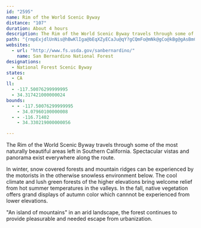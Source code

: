 ```yaml
---
id: "2595"
name: Rim of the World Scenic Byway
distance: "107"
duration: About 4 hours
description: The Rim of the World Scenic Byway travels through some of the most naturally beautiful areas left in Southern California.  Spectacular vistas and panorama exist everywhere along the route.
path: "{rmpExjdlUnNis@hBwKlIga@bEqXZyECaJu@qY?gCQmFo@mNk@gCo@kBg@gAsBmCqa@q[iAkA{GcJgBqBiIiFcBeBwAuCo@yDa@qA}AaByAqBi@s@]kA}@_UGk@Uw@Y[c@McE@mA_@i@g@{@sAu@eBiA_BOu@Cq@X{A?w@IkCUoCmAyCc@_BBuBIc@_BeCUs@Ja@RE~@x@hAXh@?NSIaBBy@n@}@XkCTc@TEh@Ll@?h@WdAgArAWXUF]AU_A}DCs@h@eAHiAJe@fBwBPo@FeAJS|A}@TmAv@mAPmBt@_E?[Qu@u@mACUd@mBP]b@YL_@?So@k@Ga@Pc@xAa@PWKi@e@c@SuBy@kAEWHoBSwE_@cDl@gG@cAMuJBiDb@qEHsCIwROwEDuDO{FpBgTt@qWd@sFzLukArBkUfI_x@b@aGrCeYpEuc@p@yFvCi\\lCeUlI{y@dBgOj@aB`AgBdAmA`BeAr@]dAUvGc@vCi@~Aq@rBqBxDqF`HmLvGiOhCyCvB_AhBe@|MsC|Em@jDX|ClA~@r@l^|\\`BrBbAfCf@~BLzAClK^xCp@xBvGzOj@rB`DtQZlArArC`BfBfAr@rBj@lCLbBMbB_@bBeAbBmBx@eBt@sC~BqO\\eBhAeDnA{BtA_BzFoErByBdAmB|@qCjBmIl@aElE}QbAmHNmCx@eE^yE?oBd@sJKyGSyDEaKHgBjAgFfAcDh@_DdAyBNeAh@yAb@{FHkCCgEXuHfAqD@oCNcAhBuGrAoITaC|@}B`AoFh@qFr@aClBoL@aFeDcPg@yGEqBxBkXx@aIb@aCfFiTT_BUeEcAiGSeCHgAl@eAfFyAlB?fAY|@_AbD}@b@?~EoBhAMbDELJ?ZoAFsAj@y@d@cB`C_@X_APO\\KfAPdAi@n@sA\\OXBVNRjCrAx@nC`BpA?XSPy@F[?iAYOXDVh@NnANbAK|E@NSD_@?e@_@eBD]SeABYBWnA_@NYB[M]e@m@IYB_@NQpA~@`BJh@n@`@Hf@ETSRm@?q@tAmA^Eh@Xl@LV_@QuB?_@XSbBWn@m@nAw@Rg@ImBDe@Rg@b@Cd@f@t@|Bl@`Ap@^fAJTl@i@pBKlGSlCNl@r@f@Zl@BnBh@zADf@ObAaAzAA^RjAE`@Q\\qAlBYRoAAgBw@SD[XMXG~AI`@iArCcAhAKh@PpAb@l@bAr@Nr@Or@cAbAEl@DlAl@x@DpA]lABv@b@`@pB~H`AtBXxA]rBBx@dAfAr@DxAu@|CI~AiAf@}DVa@XC\\vBTl@d@PxCs@r@c@d@s@`Ae@~DVbC@r@GdDs@l@?xA^lFaA|CH|@Tn@h@|DyDhDcGZKrAgEH_AhAaFh@eATMfAKlGoDh@OlEOXOFKE]{AwAq@{AKcANaAbAs@hFeBv@yAxAm@xA}@`GoFxCmAdAK|@XnBrBdAlG|@bHTb@\\JTKDYAc@m@m@OmAS{E?eCRm@r@q@lDe@nAs@lB{DXY~@Id@PbCfC~@vArAXr@GvF_Bx@e@d@M^C~@VnAEtEyB`A?pBp@n@Fb@g@Fc@GmA}AqBcBuCu@sBGa@Fq@D]lAoBb@kDbBuDFq@BgBNk@`BmBHs@AmBIe@]q@i@a@g@MmBX{@?kDw@mAy@a@gAUkBCy@EuAd@_FRkAt@eCbAaBTm@BwCJg@b@q@rA{@j@sADw@EuBH_An@eBNy@Lu@D_DZy@bA}@d@Mf@AhCkAn@kBRsB^sAh@mAxCgBrDD|@c@^_@Ng@DaCEsAY_AO_DS_Ac@q@a@U}@?uBn@i@GcAm@y@qCoBmBYg@My@IyCQ_AyB{AsAeCOs@BmC\\qCFsBbAmEDuBOkB_@yAmAsB_@mAXwE?gAc@yCoCmIDmBbAoI?_A]kCAaA^kBXiDj@kAh@g@h@QbCSv@YdCqBh@m@d@eARyAOoDDsAb@kCvB_JPiDM_A[k@_Aa@c@Ee@Jg@TQ\\iAtDw@v@u@ZyBjDeAx@s@LYG}@c@sBiDU_AKeB]gB[}@qCaFe@yBIeABgBNoFd@gFDqCLy@^mA~@wAJa@VkBBcCGcAc@uAuCwCc@aBBaBd@gKHyC@gUP{JTuE?{BCY_AeCi@eC_@y@iAgA_@kA?m@Z{A`DcCh@s@tBmFHaA[mAwByCUq@k@kCc@}C}@kBsBuCKe@GmBk@iDw@mCoB}EEk@H_B^_E~@cFr@qB^sCh@sB?y@Ee@q@aBeCkEcAeAsE{C_@m@YeABkBZ{BHgA_@kBs@gBK_AFuF[yGY_AkAgA]w@a@gBV}Ar@{Ad@_@lAe@x@u@n@wC~@aAf@qADsAQ{@eAmDeBwCqE}My@sFA_E`AmGRs@t@aBXkAr@uJd@_BbA{Ab@mEXeBrEuLbBmDdCwDLa@Dy@IgDZ_BfAyAbBe@RWPi@Cq@Us@UWuCK}@MoIuE[Si@iAEsATgBBaAGs@eA}EUgD@yAbA}GBeAQeAm@qAOaANeBz@_CDu@a@eEOoCiAgFKyLBkAh@aAbBaAf@iAD{@Ek@i@mDOeBJoBN_AbAsB|EsF^yARmBD_DSwBEcCu@kBWy@Gy@IaCH}Bx@mAbBs@d@a@~AkDtAgC`BeGZu@\\i@n@i@nA_@l@Cn@PjAx@lAd@bBEd@QrB_B|AiBzA_CbA_A~LaGx@gAj@iCPYtA_Ab@Af@LpBpBh@RnAEx@g@bAeAj@WvBm@~@m@r@mANo@Zu@x@m@dDsAjBObCAr@]h@}A?yGOeCiAaFmAaDIi@?gBH[^w@h@m@`F_ArEDrAg@d@i@b@{@Ji@BoE\\{BjB_DXs@@_Gb@mAl@s@hCYhB@rBV~@IdAuAbDmJpCuEPeAEwBuAgGMoBJyAj@wAr@s@v@YhDMf@SRYdC_EvAuEh@iECm@a@k@c@}@[cBK{CFeBNuAt@iChBuD\\qAD{@IoHQqDf@sHh@iC|AcDJoDXgEKyAo@yDcAcOYkAy@sA_Bs@gAWeADc@PyBjBsBrAy@Lu@CqBs@wAgAwAyB_CeCqHcF[k@WmABsEWgAMUwA}@iA}Ac@UeEQg@Qe@a@gC_GSw@GmAPmAXs@r@eAHgAi@_AcD{DiBeC}AyAu@sB}BsBmAwAiBiD_B}BsEqIqBkBoAqBy@aC_@sC[m@}BsCSa@E}BMkAe@oB_AeCe@m@g@YeBe@y@y@Im@LmBMo@yAaBcBe@O_@@mAGk@mAm@Qg@?_@Vm@`AkANg@?}A_@gBcAwBm@i@Q_@Ci@Rm@Ds@u@gC]y@qBeBa@q@Eg@N_AXUrA]tAMb@LbA~Bn@l@ZJ|CGr@Fd@R|BrBr@Jp@Qr@{@\\MfCLtAMd@k@DYK}DHgBn@}FDoACyAa@yB}AmCu@iBYsFOgAcAqCYyBYsKYcB}FuRo@y@}CcCoAaCm@mCyCwSK_Dd@qQJkAl@_BrCyCN[d@}EHqHUgDIcEY_AsCoDUQ_BB}AZoAlAOd@IvEbAhEDr@Uv@YZqAd@uAMeBm@a@CkAp@sArAUFc@A_@YsBwDc@gCe@{Ai@}@yCuCi@?}Ad@{@E_Cm@oCz@mFj@{ClAi@FwCmAcCgFe@[S?QDQZk@jEe@r@wC`@_@d@Ur@@dAx@dCLx@Gx@kAfEs@r@s@Xe@?m@MoBqA_AMe@?cBd@_@IcAgAsC_Bs@u@[s@CeBGe@We@YMgE_@oAi@E{@n@sEXgACkAYy@y@g@cDs@o@q@OgABwDOo@_@c@mCyAsBHe@U}BqDuBeAoDm@k@k@]e@Ic@GoCiAeCi@uB?q@Jw@Xm@b@_@n@SlFs@h@Sb@YnAeBTm@Bg@@_@e@wAo@e@cCsAc@g@iAm@u@u@iCuEWy@?mBLs@^gA^e@h@]bHoC`@q@PgA[sBI}ADuAx@gGIiASs@k@gAu@aAsBgGSq@E_AHuA`@eBV_@j@c@\\ShG[h@Mv@e@Py@_BsKEkEGiAMm@O[m@[wHyBsAm@Wq@E{Ax@sB|BkEb@k@~@a@lBYbEsAxDkBh@_@\\m@Dq@i@gD]sDa@m@s@e@yAGi@MkAw@]k@Us@IyAHy@ZkAbBoC~@sH\\kAd@YpBm@xEuCt@kAXw@TaAb@gETq@rB{A|@yBd@_@nCeAl@e@N[Lq@L{FRaCUiAg@aA_CeCiAkBiAwCuB}BS_A?uCYs@mDsCiFwGm@oCo@qB]uCQm@]o@u@g@U[_AgFSk@sA_Be@eAGa@BqDOk@eAwAiBeEwCeDoCsFwBcDsCiCoBuBw@aBoA}D_D{D[m@qCmI}AsAcC}AsCsCe@yAi@}D}B_HK{Az@cZEsAe@mD]wAeB}E}@cBmA[WFSJy@rA_@r@cCxIeAhCgC`F_A|@yBZiNp@sCG}F~ByCRyA?s@Su@_BI}ANgBhAmBfIsG|AgBDWSs@cDmCKWBUVQrAEJOBOQgAp@sBUsA?w@PgApBKZYT{ArB_DzCuFxBmDjAqAj@aADe@YcBY{@mAsBEYHYhAw@NUXyCTw@h@m@xAm@XYHe@@g@Ke@sA_CEw@TmAx@sBDgCHm@hA}AXsA?s@c@_DBg@hAgJ?mDx@Sd@]vAqFl@oDImDMmAEgBsA{Ic@qAo@gAU{@g@aHAcB^mG?aAIkH[cGeAaIUe@WSi@MIk@?aGHkDnAiM?yAKc@mBmCIa@IaCHy@~AeEfDgFR{@@]oAkCGmCk@uBY_CyAgE?mAX_DAyDSuGy@_FAm@Fq@nAsCb@{BT_EXoC\\yADcAUuD?qAOaBmCgMsB{K}@iKWqGwAaK_@gAoAsA]k@o@iBUwA?aANsEEwAO{@]gAEkBb@gHtA{GHkAEwO]yGu@qGwAsQ?_B\\sDn@gCNeGYuAoEyJeEaIkAaDcB_DiBsE{E_KzPHhFK~B_@dPeEzIGBiUQ_YEebAq@aJm@qE{CkKPkA`@y@fCkBfDgBpG_GbB{BhBeAhBm@xAInNGn@G|GqCbGiBrA{@tEoDbIoJhFaEbZwZnDwBtA_@fFm@fi@yDbUyBxAa@hC}ArAmAhBgClAqC~@gENaE?gBU_Cc@yB{Ngi@wCgLy@yF_@uFIyDB{CT_E\\{Ct@_EhBsGpKkWbAeEb@cFbBoXCgA_@yBkAgFCmBFeAv@wBd@i@pGmFz@oAb@cAReANqFNiAn@cBzMqMdAsBjAgEd@_AxAmA|F}D|A{Bd@mAd@qB`CoMjAoDfBqDnDsF~b@kv@pBsCnCcC|@o@xEyBfBaBx@wAt@sBnAsJ^{An@wApCoDfJkG|@gAn@{CDkAOaENmCpAyH`@uEj@kBlBmCpDqB~BsB|@}Cr@_GZaBd@}@r@y@dAw@bAY~BUtEZbCUt@W|BgAvFwDfY_QzCcCpCwCjAo@rBU`FE|Ck@rBKhAPlELbCV|BFnBm@lA_AhBoDtAqAlBq@tBAzEx@rC@~CPfCv@|F|CbCdBbAlBXdA`@rEr@~BrAtArBnAbArA^z@XvBd@dI?hBsCjRiCnJeEnYu@~C_BxDYnAOpE_@xCmB`KKlAJhCb@pEIdDeA|FObB@tDRfD~@vDrFvN~@~ERrDEtBgAlMArBRlB~BzLJfDJfQ\\lBb@jAx@tAbCvB~@|Ar@pBX`BHjA?nF~@jJt@xGXzAnAdCxAtAlCpDx@`BfDfJXrAV`CAvAY~CUfE?tDXlEdA`HbAdCt@dAh@f@lAr@pKjEjBfA~A`Bz@vA~@tBn@dDRtD_AzPkBhXMzDD|CTlBhEtMf@nBf@jFRtJEfRy@hHsAtEcHlNwDjGiOpPoDxEo@dAaBhDmA~DuAzHQdD?lDTfIEbD_@|DgDdRDpF\\zG?dEOfBcArFSlBXrEYrAHfCEdAYhAEv@?xJh@`Cf@lAFj@Gl@gAjDMrA?l@xAxCDt@E~@[|@]nBi@bBeAhBcDpEcAx@uBlAg@r@_@~@Yx@E~@Jr@Zp@f@r@x@l@lAfBd@jC[hLkBp^W`JTfIfBzQV`IOrGeAdMGnDFfBd@zDhA`Ex@rBfEdGtA`Df@dB`@nCH~A?xAq@~MGlDRx`@y@lHAzBj@|Mh@jFn@lCj@~A`DrGTx@ZzAPlCMrBuBnPaA~NGzBDj@Rd@d@r@~Az@bCRxA\\hAj@n@f@n@pAr@zE|AnQx@tE~AfFzJbQz@\\rBEh@SfBgAdBk@nAT`@TZT`@l@`@pAlAdIDhBCpBSlEOdA`@tA`@r@bBdAb@f@XdACp@_@fBoBfGOrCm@~BUrCc@hPR~@h@r@rEdBr@J~B_Ah@?d@Lb@f@Nd@?f@Qx@{H~NIf@Cr@Hj@R\\~AzAt@xAv@fATRxBDl@RTt@Dt@u@`Gs@lC_ApBcA`BcFlDi@v@e@zAGbA?tGLxGNt@h@f@~B|@p@d@`@l@Hd@Cl@[~@cBzAcAjBUv@M`ABxAXzC~@lFBp@q@xDVhD?nAN~@Th@l@d@~BlAVb@FfA_@rDr@rBD`Bn@bCJrB|@|B?p@m@xAa@b@sBfAg@lAK~@?xALx@nD`I|@dCNx@?tEVzATXx@b@pBLx@^nA`Ab@JbABh@Nh@\\Nr@?r@sApDsCtCmCxAYd@_@pARbBJp@\\r@xArBtAxDT^|@r@~@Jh@ElAm@`AQv@DfFzAtAPl@VR`@L|@YhC{@fC_@b@oBd@s@^o@l@Wr@QxC?z@Nv@n@lAhArA~ClBf@d@xErHx@~BxAhMbChJXh@~@lArB~AvSbNv@^vAFbGiA|@C~Ad@`F`FtAd@bBArBc@tHkCdAObAR~Ax@~@Vl@?nAk@|C}Dx@a@lDq@zAN`CbAn@Ht@MfAy@xAqCd@_@t@S\\?x@X~@fAj@lAx@~@fAVx@?lCeA~@?d@R~CvD|@l@hBt@r@?r@Mh@a@d@y@HcAH}Fn@kAd@[hAWn@JzC`BdBGdNwFhA{@Xc@X{@FgAWeD}@aDS_AA_A^{Ar@y@~@WrCRn@Xh@p@lBnEj@d@h@P|C@bANt@ZbDtHh@v@XRZPpA@hAg@t@yAd@eDv@oI^yA^q@h@e@d@I|@CbCPx@Qt@_@t@{@|@}BnAmEXm@x@gAb@YnA_@rBWrAe@`OwGhA_AlB_Cr@sA~@sCrBmJrFuL|BgH~AgE|@sAzAgBrBqB|BaB~AkBrAyCtAmGp@mAn@k@xASn@D~@j@x@lALt@@p@OjBiDfJUhBuLnjBgBpZ_AhMi@zEk@dDy@nDyI|ZqAtHSbS?vI|@fInAnHn@fFNnEIjASfBq@|BcArBwEfIoBtHyA~HOtACdDRtDbHt\\fDdLdBrLpAxDz@zBtClE`BfBvBhB|IvGnAdBh@jAXrARjBNfEd@rDdAzB`AjAn@f@n@VdDl@`A^|@f@nBdB`IhLz@|@pGzEhBrB`AzAjC~FrClEbAx@xAd@bRdCnAXbAn@~@dAjAxCbDvEvCzFfDbF"
websites:
  - url: "http://www.fs.usda.gov/sanbernardino/"
    name: San Bernardino National Forest
designations:
  - National Forest Scenic Byway
states:
  - CA
ll:
  - -117.50076299999995
  - 34.317421000000024
bounds:
  - - -117.50076299999995
    - 34.07960100000008
  - - -116.71402
    - 34.330219000000056

---
```


<p>The Rim of the World Scenic Byway travels through some of the most naturally beautiful areas left in Southern California.  Spectacular vistas and panorama exist everywhere along the route.</p>
<p>In winter, snow covered forests and mountain ridges can be experienced by the motorists in the otherwise snowless environment below.  The cool climate and lush green forests of the higher elevations bring welcome relief from hot summer temperatures in the valleys.  In the fall, native vegetation offers grand displays of autumn color which cannnot be experienced from lower elevations. </p>
<p>"An island of mountains" in an arid landscape, the forest continues to provide pleasurable and needed escape from urbanization.</p>
